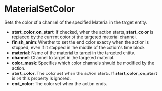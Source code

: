 # MaterialSetColor

Sets the color of a channel of the specified Material in the target
entity.

-   **start\_color\_on\_start**: If checked, when the action starts,
    **start\_color** is replaced by the current color of the targeted
    material channel.
-   **finish\_anim**: Whether to set the end color exactly when the
    action is stopped, even if it stopped in the middle of the action's
    time block.
-   **material**: Name of the material to target in the targeted entity.
-   **channel**: Channel to target in the targeted material.
-   **color\_mask**: Specifies which color channels should be modified
    by the action.
-   **start\_color**: The color set when the action starts. If
    **start\_color\_on\_start** is *on* this property is ignored.
-   **end\_color**: The color set when the action ends.

